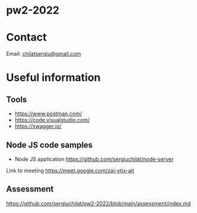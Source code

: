 # pw2-2022

# Contact
Email: chilatsergiu@gmail.com

# Useful information
## Tools
+ https://www.postman.com/
+ https://code.visualstudio.com/
+ https://swagger.io/

## Node JS code samples
+ Node JS application https://github.com/sergiuchilat/node-server

Link to meeting https://meet.google.com/zaj-vtjx-ait

## Assessment
https://github.com/sergiuchilat/pw2-2022/blob/main/assessment/index.md
